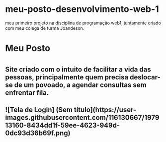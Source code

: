 # meu-posto-desenvolvimento-web-1
meu primeiro projeto na disciplina de programação web1, juntamente criado com meu colega de turma Joandeson. 
<h1>Meu Posto<h1>
  <h2> Site criado com o intuito de facilitar a vida das pessoas, principalmente quem precisa deslocar-se de um povoado, a agendar consultas sem enfrentar fila.<h2>
![Tela de Login] (Sem título](https://user-images.githubusercontent.com/116130667/197913160-8434dd1f-59ee-4623-949d-0dc93d36b69f.png)

